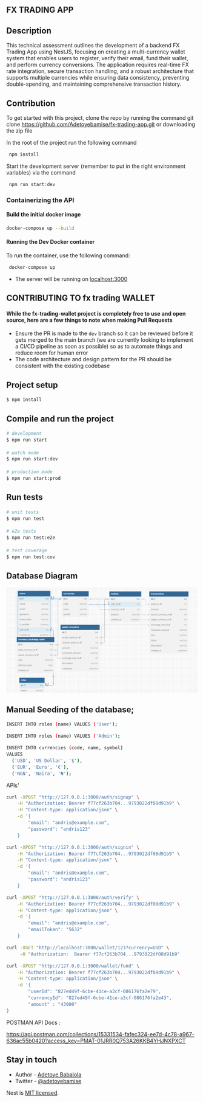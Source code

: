 ## FX TRADING APP

## Description

This technical assessment outlines the development of a backend FX Trading App using NestJS, focusing on creating a multi-currency wallet system that enables users to register, verify their email, fund their wallet, and perform currency conversions. The application requires real-time FX rate integration, secure transaction handling, and a robust architecture that supports multiple currencies while ensuring data consistency, preventing double-spending, and maintaining comprehensive transaction history.

## Contribution

To get started with this project, clone the repo by running the command git clone https://github.com/Adetoyebamise/fx-trading-app.git or downloading the zip file

In the root of the project run the following command

```bash
 npm install
```

Start the development server (remember to put in the right environment variables) via the command

```bash
 npm run start:dev
```

### Containerizing the API

#### Build the initial docker image

```bash
docker-compose up --build
```

#### Running the Dev Docker container

To run the container, use the following command:

```bash
 docker-compose up
```

- The server will be running on [localhost:3000](http://0.0.0.0:3000)

## CONTRIBUTING TO fx trading WALLET

#### While the fx-trading-wallet project is completely free to use and open source, here are a few things to note when making Pull Requests

- Ensure the PR is made to the `dev` branch so it can be reviewed before it gets merged to the main branch (we are currently looking to implement a CI/CD pipeline as soon as possible) so as to automate things and reduce room for human error
- The code architecture and design pattern for the PR should be consistent with the existing codebase


## Project setup

```bash
$ npm install
```

## Compile and run the project

```bash
# development
$ npm run start

# watch mode
$ npm run start:dev

# production mode
$ npm run start:prod
```

## Run tests

```bash
# unit tests
$ npm run test

# e2e tests
$ npm run test:e2e

# test coverage
$ npm run test:cov
```


## Database Diagram

![alt text](image.png)


## Manual Seeding of the database;

```sh
INSERT INTO roles (name) VALUES ('User');
```

```sh
INSERT INTO roles (name) VALUES ('Admin');
```

```sh
INSERT INTO currencies (code, name, symbol)
VALUES 
  ('USD', 'US Dollar', '$'),
  ('EUR', 'Euro', '€'),
  ('NGN', 'Naira', '₦');
```

APIs'

```sh
curl -XPOST "http://127.0.0.1:3000/auth/signup" \
    -H "Authorization: Bearer f77cf263b704...9793022df08d91b9" \
    -H "Content-type: application/json" \
    -d '{
        "email": "andris@example.com",
        "password": "andris123"
    }
```

```sh
curl -XPOST "http://127.0.0.1:3000/auth/signin" \
    -H "Authorization: Bearer f77cf263b704...9793022df08d91b9" \
    -H "Content-type: application/json" \
    -d '{
        "email": "andris@example.com",
        "password": "andris123"
    }
```

```sh
curl -XPOST "http://127.0.0.1:3000/auth/verify" \
    -H "Authorization: Bearer f77cf263b704...9793022df08d91b9" \
    -H "Content-type: application/json" \
    -d '{
        "email": "andris@example.com",
        "emailToken": "5632"
    }
```

```sh
curl -XGET "http://localhost:3000/wallet/123?currency=USD" \
     -H "Authorization:  Bearer f77cf263b704...9793022df08d91b9"

```

```sh
curl -XPOST "http://127.0.0.1:3000/wallet/fund" \
    -H "Authorization: Bearer f77cf263b704...9793022df08d91b9" \
    -H "Content-type: application/json" \
    -d '{
        "userId": "827ed49f-6cbe-41ce-a3cf-086176fa2e79",
        "currencyId": "827ed49f-6cbe-41ce-a3cf-086176fa2e43",
        "amount" : "43000"
}
```

POSTMAN API Docs :

https://api.postman.com/collections/15331534-fafec324-ee7d-4c78-a967-636ac55b0420?access_key=PMAT-01JRR0Q753A26KKB4YHJNXPXCT

## Stay in touch

- Author - [Adetoye Babalola](https://www.linkedin.com/in/adetoye-babalola-355118167/)
- Twitter - [@adetoyebamise](https://twitter.com/Adetoyebamise)

Nest is [MIT licensed](https://github.com/nestjs/nest/blob/master/LICENSE).